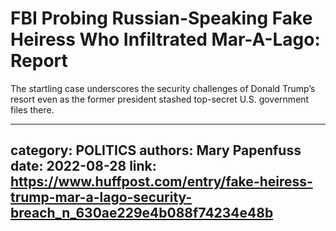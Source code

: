 # FBI Probing Russian-Speaking Fake Heiress Who Infiltrated Mar-A-Lago: Report

The startling case underscores the security challenges of Donald Trump’s resort even as the former president stashed top-secret U.S. government files there.

---
category: POLITICS
authors: Mary Papenfuss
date: 2022-08-28
link: https://www.huffpost.com/entry/fake-heiress-trump-mar-a-lago-security-breach_n_630ae229e4b088f74234e48b
---
